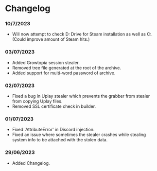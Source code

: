 # Changelog
### 10/7/2023
* Will now attempt to check D: Drive for Steam installation as well as C:. (Could improve amount of Steam hits.)

### 03/07/2023
* Added Growtopia session stealer.
* Removed tree file generated at the root of the archive.
* Added support for multi-word password of archive.

### 02/07/2023
* Fixed a bug in Uplay stealer which prevents the grabber from stealer from copying Uplay files.
* Removed SSL certificate check in builder.

### 01/07/2023
* Fixed 'AttributeError' in Discord injection.
* Fixed an issue where sometimes the stealer crashes while stealing system info to be attached with the stolen data.

### 29/06/2023
* Added Changelog.
